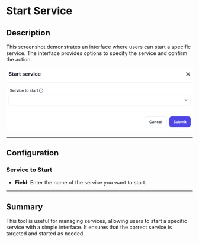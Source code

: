 # Start Service

## Description

This screenshot demonstrates an interface where users can start a specific service. The interface provides options to specify the service and confirm the action.

![alt text](start-service-1.png)

---

## Configuration

### Service to Start

- **Field**: Enter the name of the service you want to start.

---

## Summary

This tool is useful for managing services, allowing users to start a specific service with a simple interface. It ensures that the correct service is targeted and started as needed.
